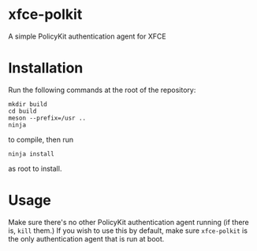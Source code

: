 xfce-polkit
===========

A simple PolicyKit authentication agent for XFCE

# Installation

Run the following commands at the root of the repository:
```
mkdir build
cd build
meson --prefix=/usr ..
ninja
```
to compile, then run
```
ninja install
```
as root to install.

# Usage
Make sure there's no other PolicyKit authentication agent running (if there is, `kill` them.)
If you wish to use this by default, make sure `xfce-polkit` is the only authentication agent that is run at boot.
